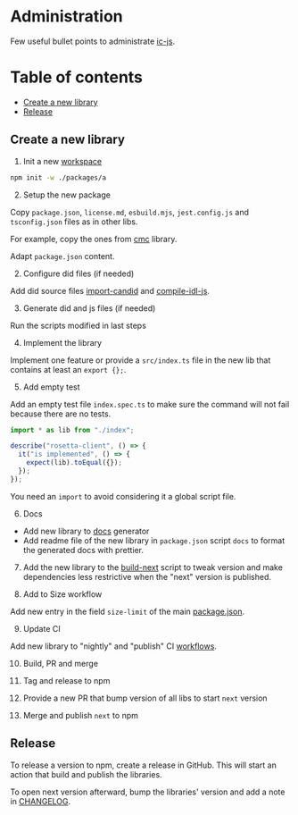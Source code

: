 # Administration

Few useful bullet points to administrate [ic-js](https://github.com/dfinity/ic-js).

# Table of contents

- [Create a new library](#create-a-new-library)
- [Release](#release)

## Create a new library

1. Init a new [workspace](https://docs.npmjs.com/cli/v7/using-npm/workspaces)

```bash
npm init -w ./packages/a
```

2. Setup the new package

Copy `package.json`, `license.md`, `esbuild.mjs`, `jest.config.js` and `tsconfig.json` files as in other libs.

For example, copy the ones from [cmc](https://github.com/dfinity/ic-js/tree/main/packages/cmc) library.

Adapt `package.json` content.

2. Configure did files (if needed)

Add did source files [import-candid](./scripts/import-candid) and [compile-idl-js](./scripts/compile-idl-js).

3. Generate did and js files (if needed)

Run the scripts modified in last steps

4. Implement the library

Implement one feature or provide a `src/index.ts` file in the new lib that contains at least an `export {};`.

5. Add empty test

Add an empty test file `index.spec.ts` to make sure the command will not fail because there are no tests.

```javaScript
import * as lib from "./index";

describe("rosetta-client", () => {
  it("is implemented", () => {
    expect(lib).toEqual({});
  });
});
```

You need an `import` to avoid considering it a global script file.

6. Docs

- Add new library to [docs](./scripts/docs.js) generator
- Add readme file of the new library in `package.json` script `docs` to format the generated docs with prettier.

7. Add the new library to the [build-next](./scripts/build-next) script to tweak version and make dependencies less restrictive when the "next" version is published.

8. Add to Size workflow

Add new entry in the field `size-limit` of the main [package.json](./package.json).

9. Update CI

Add new library to "nightly" and "publish" CI [workflows](https://github.com/dfinity/ic-js/tree/main/.github/workflows).

10. Build, PR and merge

11. Tag and release to npm

12. Provide a new PR that bump version of all libs to start `next` version

13. Merge and publish `next` to npm

## Release

To release a version to npm, create a release in GitHub. This will start an action that build and publish the libraries.

To open next version afterward, bump the libraries' version and add a note in [CHANGELOG](./CHANGELOG.md).

